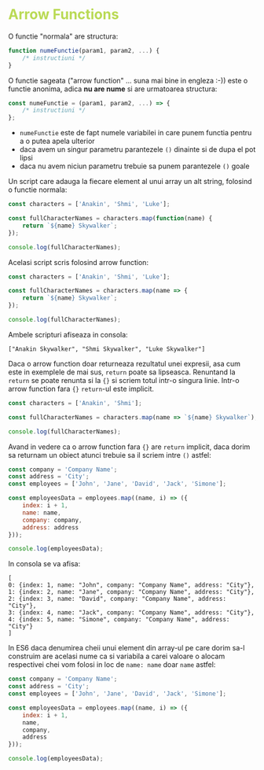 # <span style="color: #bada55;">Arrow Functions</span>

O functie "normala" are structura:

```javascript
function numeFunctie(param1, param2, ...) {
    /* instructiuni */
}
```

O functie sageata ("arrow function" ... suna mai bine in engleza :-)) este o functie anonima, adica **nu are nume** si are urmatoarea structura:

```javascript
const numeFunctie = (param1, param2, ...) => {
    /* instructiuni */
};
```

* `numeFunctie` este de fapt numele variabilei in care punem functia pentru a o putea apela ulterior
* daca avem un singur parametru parantezele `()` dinainte si de dupa el pot lipsi
* daca nu avem niciun parametru trebuie sa punem parantezele `()` goale

Un script care adauga la fiecare element al unui array un alt string, folosind o functie normala:

```javascript
const characters = ['Anakin', 'Shmi', 'Luke'];

const fullCharacterNames = characters.map(function(name) {
    return `${name} Skywalker`;
});

console.log(fullCharacterNames);
```

Acelasi script scris folosind arrow function:

```javascript
const characters = ['Anakin', 'Shmi', 'Luke'];

const fullCharacterNames = characters.map(name => {
    return `${name} Skywalker`;
});

console.log(fullCharacterNames);
```

Ambele scripturi afiseaza in consola:

```
["Anakin Skywalker", "Shmi Skywalker", "Luke Skywalker"]
```

Daca o arrow function doar returneaza rezultatul unei expresii, asa cum este in exemplele de mai sus, `return` poate sa lipseasca. Renuntand la `return` se poate renunta si la `{}` si scriem totul intr-o singura linie. Intr-o arrow function fara `{}` `return`-ul este implicit.

```javascript
const characters = ['Anakin', 'Shmi'];

const fullCharacterNames = characters.map(name => `${name} Skywalker`);

console.log(fullCharacterNames);
```

Avand in vedere ca o arrow function fara `{}` are `return` implicit, daca dorim sa returnam un obiect atunci trebuie sa il scriem intre `()` astfel:

```javascript
const company = 'Company Name';
const address = 'City';
const employees = ['John', 'Jane', 'David', 'Jack', 'Simone'];

const employeesData = employees.map((name, i) => ({
    index: i + 1,
    name: name,
    company: company,
    address: address
}));

console.log(employeesData);
```

In consola se va afisa:

```
[
0: {index: 1, name: "John", company: "Company Name", address: "City"},
1: {index: 2, name: "Jane", company: "Company Name", address: "City"},
2: {index: 3, name: "David", company: "Company Name", address: "City"},
3: {index: 4, name: "Jack", company: "Company Name", address: "City"},
4: {index: 5, name: "Simone", company: "Company Name", address: "City"}
]
```

In ES6 daca denumirea cheii unui element din array-ul pe care dorim sa-l construim are acelasi nume ca si variabila a carei valoare o alocam respectivei chei vom folosi in loc de `name: name` doar `name` astfel:

```javascript
const company = 'Company Name';
const address = 'City';
const employees = ['John', 'Jane', 'David', 'Jack', 'Simone'];

const employeesData = employees.map((name, i) => ({
    index: i + 1,
    name,
    company,
    address
}));

console.log(employeesData);
```
